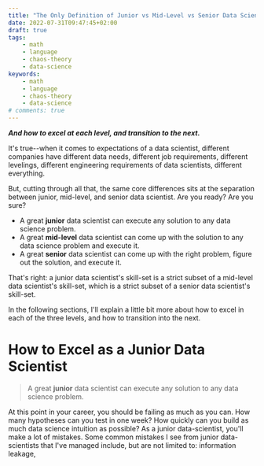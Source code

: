 ```yaml
---
title: "The Only Definition of Junior vs Mid-Level vs Senior Data Scientist that Actually Matters"
date: 2022-07-31T09:47:45+02:00
draft: true
tags:
    - math
    - language
    - chaos-theory
    - data-science
keywords:
    - math
    - language
    - chaos-theory
    - data-science
# comments: true
---
```

***And how to excel at each level, and transition to the next.***

It's true--when it comes to expectations of a data scientist, different companies have different data needs, different job requirements, different levelings, different engineering requirements of data scientists, different everything.  

But, cutting through all that, the same core differences sits at the separation between junior, mid-level, and senior data scientist. Are you ready? Are you sure?  

- A great **junior** data scientist can execute any solution to any data science problem.
- A great **mid-level** data scientist can come up with the solution to any data science problem and execute it.
- A great **senior** data scientist can come up with the right problem, figure out the solution, and execute it.

That's right: a junior data scientist's skill-set is a strict subset of a mid-level data scientist's skill-set, which is a strict subset of a senior data scientist's skill-set.  

In the following sections, I'll explain a little bit more about how to excel in each of the three levels, and how to transition into the next.

# How to Excel as a Junior Data Scientist
> A great **junior** data scientist can execute any solution to any data science problem.

At this point in your career, you should be failing as much as you can. How many hypotheses can you test in one week? How quickly can you build as much data science intuition as possible? As a junior data-scientist, you'll make a lot of mistakes. Some common mistakes I see from junior data-scientists that I've managed include, but are not limited to: information leakage, 